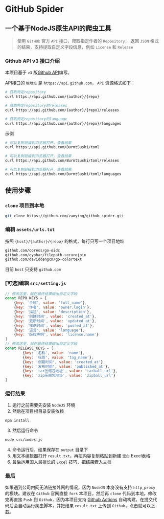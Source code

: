 # GitHub Spider

## 一个基于NodeJS原生API的爬虫工具

> 使用 `GitHUb` 官方 `API` 接口，爬取指定作者的 `Repository`， 返回 `JSON` 格式的结果，支持提取自定义字段信息，例如 `License` 和 `Release` 

### Github API v3 接口介绍

本项目基于 `v3` 版[Github API](https://developer.github.com/v3/)编写。

API接口的 `根地址` 是 `https://api.github.com`， `API` 资源格式如下：

```sh
# 获取特定repository
curl https://api.github.com/{author}/{repo}

# 获取特定repository的releases
curl https://api.github.com/{author}/{repo}/releases

# 获取特定repository的language
curl https://api.github.com/{author}/{repo}/languages
```

示例

```sh
# 可以复制链接到浏览器打开，查看结果
curl https://api.github.com/BurntSushi/toml

# 可以复制链接到浏览器打开，查看结果
curl https://api.github.com/BurntSushi/toml/releases

# 可以复制链接到浏览器打开，查看结果
curl https://api.github.com/BurntSushi/toml/languages
```

## 使用步骤

### `clone` 项目到本地

```sh
git clone https://github.com/zaoying/github_spider.git
```

### 编辑 `assets/urls.txt` 

按照 `{host}/{author}/{repo}` 的格式，每行只写一个项目地址

```txt
github.com/coreos/go-oidc
github.com/cyphar/filepath-securejoin
github.com/daviddengcn/go-colortext
```

目前 `host` 只支持 `github.com`

### [可选]编辑 `src/setting.js`

```js
// 修改这里，就在最终结果输出自定义字段
const REPO_KEYS = [
    {key: '全称', value: 'full_name'},
    {key: '作者', value: 'owner.login'}, 
    {key: '描述', value: 'description'}, 
    {key: '创建时间', value: 'created_at'}, 
    {key: '更新时间', value: 'updated_at'}, 
    {key: '推送时间', value: 'pushed_at'}, 
    {key: '语言', value: 'language'},
    {key: '版权声明', value: 'license.name'}
]
// 修改这里，就在最终结果输出自定义字段
const RELEASE_KEYS = [
        {key: '名称', value: 'name'},
        {key: '标签', value: 'tag_name'},
        {key: '创建时间', value: 'created_at'},
        {key: '发布时间', value: 'published_at'},
        {key: 'tar压缩包地址', value: 'tarball_url'},
        {key: 'zip压缩包地址', value: 'zipball_url'}
]
```

### 运行结果

1. 运行之前需要先安装 `NodeJS` 环境
2. 然后在项目根目录安装依赖
```sh
npm install
```
3. 然后运行命令
```sh
node src/index.js
```
4. 命令运行后，结果保存在 `output` 目录下
5. 用文本编辑器打开 `result.txt`，再把内容复制粘贴到新建 `空白` Excel表格
6. 最后运用国人最擅长的 `Excel` 技巧，把结果嵌入文档

### 最后

如果遇到公司内网无法链接外网的情况，因为 `NodeJS` 本身没有支持 `http_proxy` 的模块。建议在 `Github` 官网直接 `fork` 本项目，然后再 `clone` 代码到本地，修改完再直接 `Push` 到 `Github`，因为本项目支持 [Github Actions](https://github.com/zaoying/github_spider/actions) 自动构建，在提交代码后会自动运行爬虫脚本，并把结果 `result.txt` 上传到 `Github`，点击就可以[下载](https://github.com/zaoying/github_spider/suites/563180603/artifacts/3694736)。